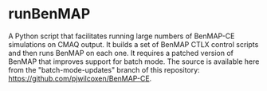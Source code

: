 # runBenMAP

A Python script that facilitates running large numbers of BenMAP-CE simulations
on CMAQ output. It builds a set of BenMAP CTLX control scripts and then runs 
BenMAP on each one. It requires a patched version of BenMAP that improves support 
for batch mode. The source is available here from the "batch-mode-updates" branch 
of this repository: https://github.com/pjwilcoxen/BenMAP-CE.
